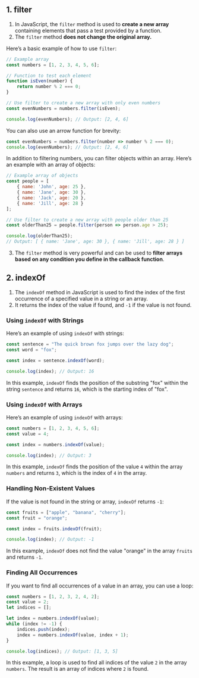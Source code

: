 ## 1. filter 
1. In JavaScript, the `filter` method is used to **create a new array** containing elements that pass a test provided by a function.
2. The `filter` method **does not change the original array.**

Here’s a basic example of how to use `filter`:

```javascript
// Example array
const numbers = [1, 2, 3, 4, 5, 6];

// Function to test each element
function isEven(number) {
    return number % 2 === 0;
}

// Use filter to create a new array with only even numbers
const evenNumbers = numbers.filter(isEven);

console.log(evenNumbers); // Output: [2, 4, 6]
```

You can also use an arrow function for brevity:

```javascript
const evenNumbers = numbers.filter(number => number % 2 === 0);
console.log(evenNumbers); // Output: [2, 4, 6]
```

In addition to filtering numbers, you can filter objects within an array. Here’s an example with an array of objects:

```javascript
// Example array of objects
const people = [
    { name: 'John', age: 25 },
    { name: 'Jane', age: 30 },
    { name: 'Jack', age: 20 },
    { name: 'Jill', age: 28 }
];

// Use filter to create a new array with people older than 25
const olderThan25 = people.filter(person => person.age > 25);

console.log(olderThan25);
// Output: [ { name: 'Jane', age: 30 }, { name: 'Jill', age: 28 } ]
```

3. The `filter` method is very powerful and can be used to **filter arrays based on any condition you define in the callback function**.

## 2. indexOf
1. The `indexOf` method in JavaScript is used to find the index of the first occurrence of a specified value in a string or an array. 
2. It returns the index of the value if found, and `-1` if the value is not found.

### Using `indexOf` with Strings

Here’s an example of using `indexOf` with strings:

```javascript
const sentence = "The quick brown fox jumps over the lazy dog";
const word = "fox";

const index = sentence.indexOf(word);

console.log(index); // Output: 16
```

In this example, `indexOf` finds the position of the substring "fox" within the string `sentence` and returns `16`, which is the starting index of "fox".

### Using `indexOf` with Arrays

Here’s an example of using `indexOf` with arrays:

```javascript
const numbers = [1, 2, 3, 4, 5, 6];
const value = 4;

const index = numbers.indexOf(value);

console.log(index); // Output: 3
```

In this example, `indexOf` finds the position of the value `4` within the array `numbers` and returns `3`, which is the index of `4` in the array.

### Handling Non-Existent Values

If the value is not found in the string or array, `indexOf` returns `-1`:

```javascript
const fruits = ["apple", "banana", "cherry"];
const fruit = "orange";

const index = fruits.indexOf(fruit);

console.log(index); // Output: -1
```

In this example, `indexOf` does not find the value "orange" in the array `fruits` and returns `-1`.

### Finding All Occurrences

If you want to find all occurrences of a value in an array, you can use a loop:

```javascript
const numbers = [1, 2, 3, 2, 4, 2];
const value = 2;
let indices = [];

let index = numbers.indexOf(value);
while (index != -1) {
    indices.push(index);
    index = numbers.indexOf(value, index + 1);
}

console.log(indices); // Output: [1, 3, 5]
```

In this example, a loop is used to find all indices of the value `2` in the array `numbers`. The result is an array of indices where `2` is found.

